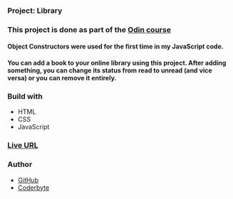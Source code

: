 ### Project: Library

### This project is done as part of the [Odin course](https://www.theodinproject.com/dashboard)

#### Object Constructors were used for the first time in my JavaScript code.

#### You can add a book to your online library using this project. After adding something, you can change its status from read to unread (and vice versa) or you can remove it entirely.

### Build with

- HTML
- CSS
- JavaScript

### [Live URL](https://saba-bar95.github.io/library/)

### Author

- [GitHub](https://github.com/saba-bar95)
- [Coderbyte](https://coderbyte.com/profile/gegewp)
